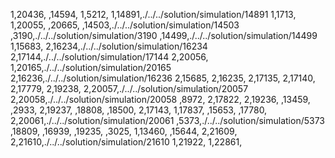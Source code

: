1,20436,
,14594,
1,5212,
1,14891,./../../solution/simulation/14891
1,1713,
1,20055,
,20665,
,14503,./../../solution/simulation/14503
,3190,./../../solution/simulation/3190
,14499,./../../solution/simulation/14499
1,15683,
2,16234,./../../solution/simulation/16234
2,17144,./../../solution/simulation/17144
2,20056,
1,20165,./../../solution/simulation/20165
2,16236,./../../solution/simulation/16236
2,15685,
2,16235,
2,17135,
2,17140,
2,17779,
2,19238,
2,20057,./../../solution/simulation/20057
2,20058,./../../solution/simulation/20058
,8972,
2,17822,
2,19236,
,13459,
,2933,
2,19237,
,18808,
,18500,
2,17143,
1,17837,
,15653,
,17780,
2,20061,./../../solution/simulation/20061
,5373,./../../solution/simulation/5373
,18809,
,16939,
,19235,
,3025,
1,13460,
,15644,
2,21609,
2,21610,./../../solution/simulation/21610
1,21922,
1,22861,
